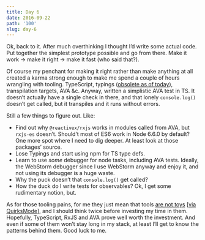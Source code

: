 ```yaml
---
title: Day 6
date: 2016-09-22
path: '100'
slug: day-6
---
```


Ok, back to it. After much overthinking I thought I’d write some actual code. Put together the simplest prototype possible and go from there. Make it work → make it right → make it fast (who said that?).

Of course my penchant for making it right rather than make anything at all created a karma strong enough to make me spend a couple of hours wrangling with tooling. TypeScript, typings ([obsolete as of today](https://blogs.msdn.microsoft.com/typescript/2016/09/22/announcing-typescript-2-0/#user-content-simplified-declaration-file-dts-acquisition)), transpilation targets, AVA &c. Anyway, written a simplistic AVA test in TS. It doesn’t actually have a single check in there, and that lonely `console.log()` doesn’t get called, but it transpiles and it runs without errors.

Still a few things to figure out. Like:
- Find out why `@reactivex/rxjs` works in modules called from AVA, but `rxjs-es` doesn’t. Should’t most of ES6 work in Node 6.6.0 by default? One more spot where I need to dig deeper. At least look at those packages’ source.
- Lose Typings and start using npm for TS type defs.
- Learn to use _some_ debugger for node tasks, including AVA tests. Ideally, the WebStorm debugger since I use WebStorm anyway and enjoy it, and not using its debugger is a huge waste.
- Why the puck doesn’t that `console.log()` get called?
- How the duck do I write tests for observables? Ok, I get some rudimentary notion, but.

As for those tooling pains, for me they just mean that tools [are not toys](https://news.ycombinator.com/item?id=12484588) [[via QuirksMode](http://www.quirksmode.org/blog/archives/2016/09/web_development.html)], and I should think twice before investing my time in them. Hopefully, TypeScript, RxJS and AVA prove well worth the investment. And even if some of them won’t stay long in my stack, at least I’ll get to know the patterns behind them. Good luck to me.